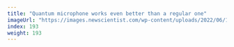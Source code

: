 ```yaml
---
title: "Quantum microphone works even better than a regular one"
imageUrl: "https://images.newscientist.com/wp-content/uploads/2022/06/17164319/SEI_110193589.jpg?width=600"
index: 193
weight: 193
---
```

